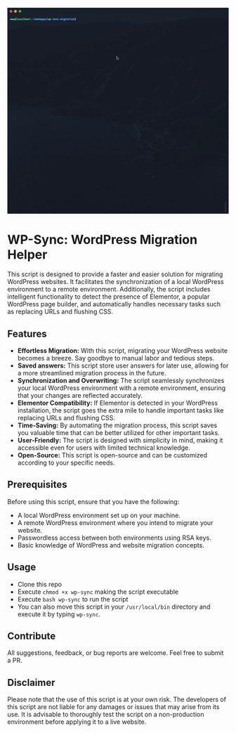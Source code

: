 ![demo](./demo.gif)

# WP-Sync: WordPress Migration Helper

This script is designed to provide a faster and easier solution for migrating WordPress websites. It facilitates the synchronization of a local WordPress environment to a remote environment. Additionally, the script includes intelligent functionality to detect the presence of Elementor, a popular WordPress page builder, and automatically handles necessary tasks such as replacing URLs and flushing CSS.

## Features

- **Effortless Migration:** With this script, migrating your WordPress website becomes a breeze. Say goodbye to manual labor and tedious steps.
- **Saved answers:** This script store user answers for later use, allowing for a more streamlined migration process in the future.
- **Synchronization and Overwriting:** The script seamlessly synchronizes your local WordPress environment with a remote environment, ensuring that your changes are reflected accurately.
- **Elementor Compatibility:** If Elementor is detected in your WordPress installation, the script goes the extra mile to handle important tasks like replacing URLs and flushing CSS.
- **Time-Saving:** By automating the migration process, this script saves you valuable time that can be better utilized for other important tasks.
- **User-Friendly:** The script is designed with simplicity in mind, making it accessible even for users with limited technical knowledge.
- **Open-Source:** This script is open-source and can be customized according to your specific needs.

## Prerequisites

Before using this script, ensure that you have the following:

- A local WordPress environment set up on your machine.
- A remote WordPress environment where you intend to migrate your website.
- Passwordless access between both environments using RSA keys.
- Basic knowledge of WordPress and website migration concepts.

## Usage

- Clone this repo
- Execute `chmod +x wp-sync` making the script executable
- Execute `bash wp-sync` to run the script
- You can also move this script in your `/usr/local/bin` directory and execute it by typing `wp-sync`.

## Contribute

All suggestions, feedback, or bug reports are welcome. Feel free to submit a PR.

## Disclaimer

Please note that the use of this script is at your own risk. The developers of this script are not liable for any damages or issues that may arise from its use. It is advisable to thoroughly test the script on a non-production environment before applying it to a live website.
